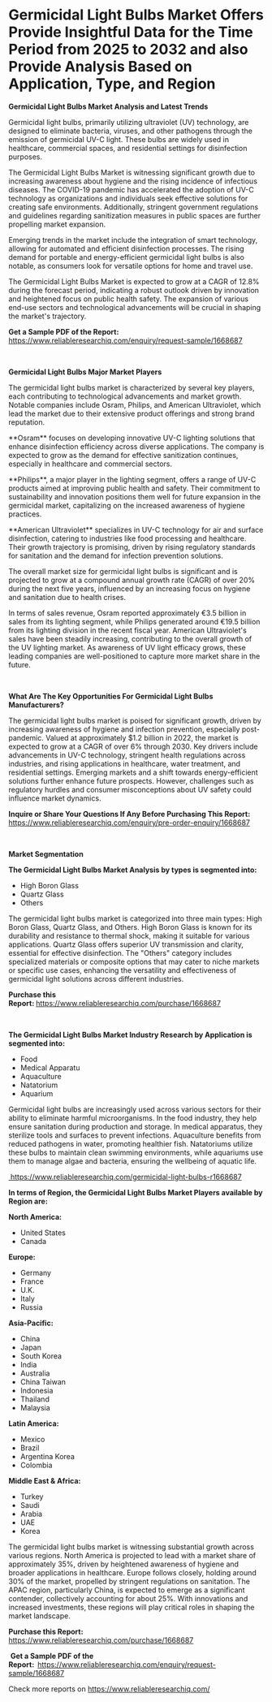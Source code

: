 <p><h1>Germicidal Light Bulbs Market Offers Provide Insightful Data for the Time Period from 2025 to 2032 and also Provide Analysis Based on Application, Type, and Region</h1></p><p><strong>Germicidal Light Bulbs Market Analysis and Latest Trends</strong></p>
<p><p>Germicidal light bulbs, primarily utilizing ultraviolet (UV) technology, are designed to eliminate bacteria, viruses, and other pathogens through the emission of germicidal UV-C light. These bulbs are widely used in healthcare, commercial spaces, and residential settings for disinfection purposes.</p><p>The Germicidal Light Bulbs Market is witnessing significant growth due to increasing awareness about hygiene and the rising incidence of infectious diseases. The COVID-19 pandemic has accelerated the adoption of UV-C technology as organizations and individuals seek effective solutions for creating safe environments. Additionally, stringent government regulations and guidelines regarding sanitization measures in public spaces are further propelling market expansion.</p><p>Emerging trends in the market include the integration of smart technology, allowing for automated and efficient disinfection processes. The rising demand for portable and energy-efficient germicidal light bulbs is also notable, as consumers look for versatile options for home and travel use. </p><p>The Germicidal Light Bulbs Market is expected to grow at a CAGR of 12.8% during the forecast period, indicating a robust outlook driven by innovation and heightened focus on public health safety. The expansion of various end-use sectors and technological advancements will be crucial in shaping the market's trajectory.</p></p>
<p><strong>Get a Sample PDF of the Report:&nbsp;</strong> <a href="https://www.reliableresearchiq.com/enquiry/request-sample/1668687?utm_campaign=2449&utm_medium=2&utm_source=Github&utm_content=ia&utm_term=04042025&utm_id=germicidal-light-bulbs">https://www.reliableresearchiq.com/enquiry/request-sample/1668687</a></p>
<p>&nbsp;</p>
<p><strong>Germicidal Light Bulbs Major Market Players</strong></p>
<p><p>The germicidal light bulbs market is characterized by several key players, each contributing to technological advancements and market growth. Notable companies include Osram, Philips, and American Ultraviolet, which lead the market due to their extensive product offerings and strong brand reputation.</p><p>**Osram** focuses on developing innovative UV-C lighting solutions that enhance disinfection efficiency across diverse applications. The company is expected to grow as the demand for effective sanitization continues, especially in healthcare and commercial sectors. </p><p>**Philips**, a major player in the lighting segment, offers a range of UV-C products aimed at improving public health and safety. Their commitment to sustainability and innovation positions them well for future expansion in the germicidal market, capitalizing on the increased awareness of hygiene practices.</p><p>**American Ultraviolet** specializes in UV-C technology for air and surface disinfection, catering to industries like food processing and healthcare. Their growth trajectory is promising, driven by rising regulatory standards for sanitation and the demand for infection prevention solutions.</p><p>The overall market size for germicidal light bulbs is significant and is projected to grow at a compound annual growth rate (CAGR) of over 20% during the next five years, influenced by an increasing focus on hygiene and sanitation due to health crises.</p><p>In terms of sales revenue, Osram reported approximately €3.5 billion in sales from its lighting segment, while Philips generated around €19.5 billion from its lighting division in the recent fiscal year. American Ultraviolet's sales have been steadily increasing, contributing to the overall growth of the UV lighting market. As awareness of UV light efficacy grows, these leading companies are well-positioned to capture more market share in the future.</p></p>
<p>&nbsp;</p>
<p><strong>What Are The Key Opportunities For Germicidal Light Bulbs Manufacturers?</strong></p>
<p><p>The germicidal light bulbs market is poised for significant growth, driven by increasing awareness of hygiene and infection prevention, especially post-pandemic. Valued at approximately $1.2 billion in 2022, the market is expected to grow at a CAGR of over 6% through 2030. Key drivers include advancements in UV-C technology, stringent health regulations across industries, and rising applications in healthcare, water treatment, and residential settings. Emerging markets and a shift towards energy-efficient solutions further enhance future prospects. However, challenges such as regulatory hurdles and consumer misconceptions about UV safety could influence market dynamics.</p></p>
<p><strong>Inquire or Share Your Questions If Any Before Purchasing This Report:</strong> <a href="https://www.reliableresearchiq.com/enquiry/pre-order-enquiry/1668687?utm_campaign=2449&utm_medium=2&utm_source=Github&utm_content=ia&utm_term=04042025&utm_id=germicidal-light-bulbs">https://www.reliableresearchiq.com/enquiry/pre-order-enquiry/1668687</a></p>
<p>&nbsp;</p>
<p><strong>Market Segmentation</strong></p>
<p><strong>The Germicidal Light Bulbs Market Analysis by types is segmented into:</strong></p>
<p><ul><li>High Boron Glass</li><li>Quartz Glass</li><li>Others</li></ul></p>
<p><p>The germicidal light bulbs market is categorized into three main types: High Boron Glass, Quartz Glass, and Others. High Boron Glass is known for its durability and resistance to thermal shock, making it suitable for various applications. Quartz Glass offers superior UV transmission and clarity, essential for effective disinfection. The "Others" category includes specialized materials or composite options that may cater to niche markets or specific use cases, enhancing the versatility and effectiveness of germicidal light solutions across different industries.</p></p>
<p><strong>Purchase this Report:&nbsp;</strong><a href="https://www.reliableresearchiq.com/purchase/1668687?utm_campaign=2449&utm_medium=2&utm_source=Github&utm_content=ia&utm_term=04042025&utm_id=germicidal-light-bulbs">https://www.reliableresearchiq.com/purchase/1668687</a></p>
<p>&nbsp;</p>
<p><strong>The Germicidal Light Bulbs Market Industry Research by Application is segmented into:</strong></p>
<p><ul><li>Food</li><li>Medical Apparatu</li><li>Aquaculture</li><li>Natatorium</li><li>Aquarium</li></ul></p>
<p><p>Germicidal light bulbs are increasingly used across various sectors for their ability to eliminate harmful microorganisms. In the food industry, they help ensure sanitation during production and storage. In medical apparatus, they sterilize tools and surfaces to prevent infections. Aquaculture benefits from reduced pathogens in water, promoting healthier fish. Natatoriums utilize these bulbs to maintain clean swimming environments, while aquariums use them to manage algae and bacteria, ensuring the wellbeing of aquatic life.</p></p>
<p><a href="https://www.reliableresearchiq.com/germicidal-light-bulbs-r1668687?utm_campaign=2449&utm_medium=2&utm_source=Github&utm_content=ia&utm_term=04042025&utm_id=germicidal-light-bulbs">&nbsp;https://www.reliableresearchiq.com/germicidal-light-bulbs-r1668687</a></p>
<p><strong>In terms of Region, the Germicidal Light Bulbs Market Players available by Region are:</strong></p>
<p>
    <p> <strong> North America: </strong>
        <ul>
            <li>United States</li>
            <li>Canada</li>
        </ul>
        </p> 
    <p> <strong> Europe: </strong>
        <ul>
            <li>Germany</li>
            <li>France</li>
            <li>U.K.</li>
            <li>Italy</li>
            <li>Russia</li>
        </ul>
        </p> 
    <p> <strong> Asia-Pacific: </strong>
        <ul>
            <li>China</li>
            <li>Japan</li>
            <li>South Korea</li>
            <li>India</li>
            <li>Australia</li>
            <li>China Taiwan</li>
            <li>Indonesia</li>
            <li>Thailand</li>
            <li>Malaysia</li>
        </ul>
        </p> 
    <p> <strong> Latin America: </strong>
        <ul>
            <li>Mexico</li>
            <li>Brazil</li>
            <li>Argentina Korea</li>
            <li>Colombia</li>
        </ul>
        </p> 
    <p> <strong> Middle East & Africa: </strong>
        <ul>
            <li>Turkey</li>
            <li>Saudi</li>
            <li>Arabia</li>
            <li>UAE</li>
            <li>Korea</li>
        </ul>
    </p>
    </p>
<p><p>The germicidal light bulbs market is witnessing substantial growth across various regions. North America is projected to lead with a market share of approximately 35%, driven by heightened awareness of hygiene and broader applications in healthcare. Europe follows closely, holding around 30% of the market, propelled by stringent regulations on sanitation. The APAC region, particularly China, is expected to emerge as a significant contender, collectively accounting for about 25%. With innovations and increased investments, these regions will play critical roles in shaping the market landscape.</p></p>
<p><strong>Purchase this Report: </strong><a href="https://www.reliableresearchiq.com/purchase/1668687?utm_campaign=2449&utm_medium=2&utm_source=Github&utm_content=ia&utm_term=04042025&utm_id=germicidal-light-bulbs">https://www.reliableresearchiq.com/purchase/1668687</a></p>
<p>&nbsp;<strong>Get a Sample PDF of the Report:&nbsp;&nbsp;</strong><a href="https://www.reliableresearchiq.com/enquiry/request-sample/1668687?utm_campaign=2449&utm_medium=2&utm_source=Github&utm_content=ia&utm_term=04042025&utm_id=germicidal-light-bulbs">https://www.reliableresearchiq.com/enquiry/request-sample/1668687</a></p>
<p><strong></strong></p>
<p>Check more reports on <a href="https://www.reliableresearchiq.com/?utm_campaign=2449&utm_medium=2&utm_source=Github&utm_content=ia&utm_term=04042025&utm_id=germicidal-light-bulbs">https://www.reliableresearchiq.com/</a></p>